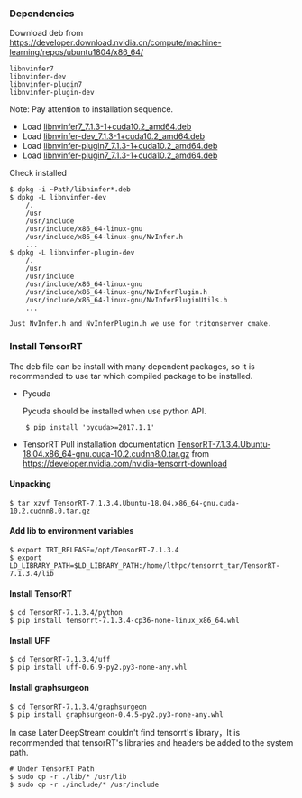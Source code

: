 ### Dependencies

Download deb from https://developer.download.nvidia.cn/compute/machine-learning/repos/ubuntu1804/x86_64/

    libnvinfer7
    libnvinfer-dev
    libnvinfer-plugin7
    libnvinfer-plugin-dev
    
Note: Pay attention to installation sequence.
	
* Load [libnvinfer7_7.1.3-1+cuda10.2_amd64.deb](https://developer.download.nvidia.cn/compute/machine-learning/repos/ubuntu1804/x86_64/libnvinfer7_7.1.3-1+cuda10.2_amd64.deb)
* Load [libnvinfer-dev_7.1.3-1+cuda10.2_amd64.deb](https://developer.download.nvidia.cn/compute/machine-learning/repos/ubuntu1804/x86_64/libnvinfer-dev_7.1.3-1+cuda10.2_amd64.deb)
* Load [libnvinfer-plugin7_7.1.3-1+cuda10.2_amd64.deb](https://developer.download.nvidia.cn/compute/machine-learning/repos/ubuntu1804/x86_64/libnvinfer-plugin7_7.1.3-1+cuda10.2_amd64.deb)
* Load [libnvinfer-plugin7_7.1.3-1+cuda10.2_amd64.deb](https://developer.download.nvidia.cn/compute/machine-learning/repos/ubuntu1804/x86_64/libnvinfer-plugin-dev_7.1.3-1+cuda10.2_amd64.deb)
		
Check installed

    $ dpkg -i ~Path/libninfer*.deb
    $ dpkg -L libnvinfer-dev
        /.
        /usr
        /usr/include
        /usr/include/x86_64-linux-gnu
        /usr/include/x86_64-linux-gnu/NvInfer.h
        ...
    $ dpkg -L libnvinfer-plugin-dev
        /.
        /usr
        /usr/include
        /usr/include/x86_64-linux-gnu
        /usr/include/x86_64-linux-gnu/NvInferPlugin.h
        /usr/include/x86_64-linux-gnu/NvInferPluginUtils.h
        ...
	
    Just NvInfer.h and NvInferPlugin.h we use for tritonserver cmake.
	
### Install TensorRT

The deb file can be install with many dependent packages, so it is recommended to use tar which compiled package to be installed.
        
* Pycuda

    Pycuda should be installed when use python API.
```            
    $ pip install 'pycuda>=2017.1.1'
```      

* TensorRT
Pull installation documentation [TensorRT-7.1.3.4.Ubuntu-18.04.x86_64-gnu.cuda-10.2.cudnn8.0.tar.gz](https://developer.nvidia.com/compute/machine-learning/tensorrt/secure/7.1/tars/TensorRT-7.1.3.4.Ubuntu-18.04.x86_64-gnu.cuda-10.2.cudnn8.0.tar.gz) from https://developer.nvidia.com/nvidia-tensorrt-download
   
#### Unpacking
    $ tar xzvf TensorRT-7.1.3.4.Ubuntu-18.04.x86_64-gnu.cuda-10.2.cudnn8.0.tar.gz

#### Add lib to environment variables
    $ export TRT_RELEASE=/opt/TensorRT-7.1.3.4
    $ export LD_LIBRARY_PATH=$LD_LIBRARY_PATH:/home/lthpc/tensorrt_tar/TensorRT-7.1.3.4/lib
 
#### Install TensorRT
    $ cd TensorRT-7.1.3.4/python
    $ pip install tensorrt-7.1.3.4-cp36-none-linux_x86_64.whl
 
#### Install UFF
    $ cd TensorRT-7.1.3.4/uff
    $ pip install uff-0.6.9-py2.py3-none-any.whl
 
#### Install graphsurgeon
    $ cd TensorRT-7.1.3.4/graphsurgeon
    $ pip install graphsurgeon-0.4.5-py2.py3-none-any.whl
    
In case Later DeepStream couldn't find tensorrt's library，It is recommended that tensorRT's libraries and headers be added to the system path.

    # Under TensorRT Path
    $ sudo cp -r ./lib/* /usr/lib
    $ sudo cp -r ./include/* /usr/include
